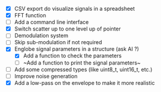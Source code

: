 - [X] CSV export do visualize signals in a spreadsheet
- [X] FFT function
- [ ] Add a command line interface
- [x] Switch scatter up to one level up of pointer
- [ ] Demodulation system
- [ ] Skip sub-modulation if not required
- [x] Englobe signal parameters in a structure (ask AI ?)
    - [x] Add a function to check the parameters
    - [ ] ~Add a function to print the signal parameters~
- [ ] Add some compressed types (like uint8_t, uint16_t, etc.)
- [ ] Improve noise generation
- [x] Add a low-pass on the envelope to make it more realistic